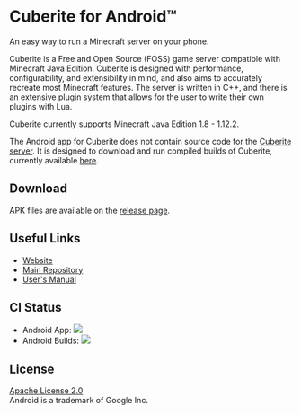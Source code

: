 # Cuberite for Android™

An easy way to run a Minecraft server on your phone.

Cuberite is a Free and Open Source (FOSS) game server compatible with Minecraft Java Edition. Cuberite is designed with performance, configurability, and extensibility in mind, and also aims to accurately recreate most Minecraft features. The server is written in C++, and there is an extensive plugin system that allows for the user to write their own plugins with Lua.

Cuberite currently supports Minecraft Java Edition 1.8 - 1.12.2.

The Android app for Cuberite does not contain source code for the [Cuberite server](https://github.com/cuberite/cuberite). It is designed to download and run compiled builds of Cuberite, currently available [here](https://download.cuberite.org/androidbinaries/).

## Download

APK files are available on the [release page](https://github.com/cuberite/android/releases).

## Useful Links

- [Website](https://cuberite.org/)
- [Main Repository](https://github.com/cuberite/cuberite)
- [User's Manual](https://book.cuberite.org/)


## CI Status

- Android App:
[![](https://github.com/cuberite/android/workflows/Android%20CI/badge.svg)](https://github.com/cuberite/android/actions?query=workflow:"Android+CI")
- Android Builds:
[![](https://img.shields.io/jenkins/build.svg?jobUrl=https%3A%2F%2Fbuilds.cuberite.org%2Fjob%2Fcuberite%2Fjob%2Fmaster%2Fjob%2Fandroid%2Fjob%2Frelease)](https://builds.cuberite.org/job/cuberite/job/master/job/android/job/release/)

## License

[Apache License 2.0](https://github.com/cuberite/android/blob/master/LICENSE)  
Android is a trademark of Google Inc.
